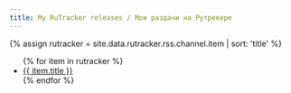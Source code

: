 ```yaml
---
title: My RuTracker releases / Мои раздачи на Рутрекере
---
```


{% assign rutracker = site.data.rutracker.rss.channel.item | sort: 'title' %}
<ul>
    {% for item in rutracker %}
      <li><a href="{{ item.link }}">{{ item.title }}</a></li>
	{% endfor %}
 </ul>
